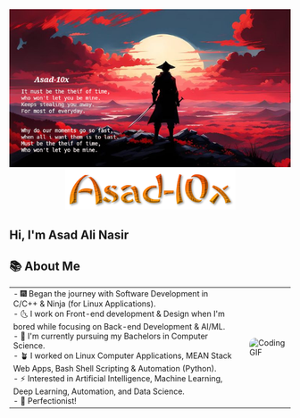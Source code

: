 

<!-- Header Pic at the top of readme.md -->
<div align="center">
  <img src="./images/header.jpeg" alt="Header Image" width="800">
</div>


<!-- Username Pic under the Header-->
<div align="center">
  <img src="./images/username-styled.png" alt="Styled Username">
</div>

<!-- Greetings-->
## Hi, I'm Asad Ali Nasir

<!-- About Me -->
<!-- ### 📚 About Me -->
<!-- <div align="right" width="250" > -->
<!--   <img src="https://i.giphy.com/media/v1.Y2lkPTc5MGI3NjExYThjbWk5aGRzaWRlcnZ6d3A3aGJ5cHNwNWhrb3NoN2s4cTJ3M3p3byZlcD12MV9pbnRlcm5hbF9naWZfYnlfaWQmY3Q9Zw/qgQUggAC3Pfv687qPC/giphy.gif" alt="programming-git"> -->
<!-- </div> -->
<!-- <div align="left"> -->
<!-- - 🎇 Began the Journey with Software Development in C/C++ & Ninja (for Linux Applications) -->
<!-- - 🌜 I work on Front-end development & Design when I'm bored while focusing on Back-end Development & AI/ML. -->
<!-- - 🌱 I'm currently pursuing my Bachelors in Computer Science. -->
<!-- - 💸 I worked on Linux Computer Applications, MEAN Stack Web Apps, Bash Shell Scripting & Automation (Python). -->
<!-- - ⚡ Interested in Artificial Intelligence, Machine Learning, Deep Learning, Automation and Data Science. -->
<!-- - 🕴️ Perfectionist !  -->
<!-- </div> -->

## 📚 About Me
<table>
  <tr>
    <td style="vertical-align: top; padding-right: 20px;">
      <!-- Text content -->
        - 🎆 Began the journey with Software Development in C/C++ & Ninja (for Linux Applications).<br>
        - 🌜 I work on Front-end development & Design when I'm bored while focusing on Back-end Development & AI/ML.<br>
        - 🌱 I'm currently pursuing my Bachelors in Computer Science.<br>
        - 🪴 I worked on Linux Computer Applications, MEAN Stack Web Apps, Bash Shell Scripting & Automation (Python).<br>
        - ⚡ Interested in Artificial Intelligence, Machine Learning, Deep Learning, Automation, and Data Science.<br>
        - 🎯 Perfectionist!
    </td>
    <td>
      <!-- Image/GIF -->
      <img src="https://i.giphy.com/media/v1.Y2lkPTc5MGI3NjExYThjbWk5aGRzaWRlcnZ6d3A3aGJ5cHNwNWhrb3NoN2s4cTJ3M3p3byZlcD12MV9pbnRlcm5hbF9naWZfYnlfaWQmY3Q9Zw/qgQUggAC3Pfv687qPC/giphy.gif" alt="Coding GIF" style="max-width: 300px; border-radius: 10px;">
    </td>
  </tr>
</table>












